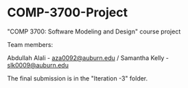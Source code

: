 # COMP-3700-Project

"COMP 3700: Software Modeling and Design" course project

Team members: 

Abdullah Alali - aza0092@auburn.edu / Samantha Kelly - slk0009@auburn.edu

The final submission is in the "Iteration -3" folder.
